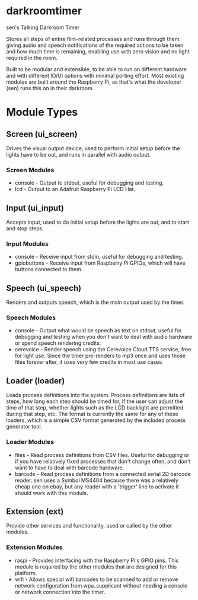 # darkroomtimer
sen's Talking Darkroom Timer

Stores all steps of entire film-related processes and runs through them, giving audio and speech notifications of the required actions to be taken and how much time is remaining, enabling use with zero vision and no light required in the room.

Built to be modular and extensible, to be able to run on different hardware and with different IO/UI options with minimal porting effort. Most existing modules are built around the Raspberry Pi, as that's what the developer (sen) runs this on in their darkroom.

# Module Types
## Screen (ui_screen)
Drives the visual output device, used to perform initial setup before the lights have to be out, and runs in parallel with audio output.
### Screen Modules
- console - Output to stdout, useful for debugging and testing.
- lcd - Output to an Adafruit Raspberry Pi LCD Hat.

## Input (ui_input)
Accepts input, used to do initial setup before the lights are out, and to start and stop steps.
### Input Modules
- console - Receive input from stdin, useful for debugging and testing.
- gpiobuttons - Receive input from Raspberry Pi GPIOs, which will have buttons
  connected to them.

## Speech (ui_speech)
Renders and outputs speech, which is the main output used by the timer.
### Speech Modules
- console - Output what would be speech as text on stdout, useful for debugging
  and testing when you don't want to deal with audio hardware or spend speech
  rendering credits.
- cerevoice - Render speech using the Cerevoice Cloud TTS service, free for
  light use. Since the timer pre-renders to mp3 once and uses those files forever
  after, it uses very few credits in most use cases.

## Loader (loader)
Loads process definitions into the system. Process definitions are lists of steps, how long each step should be timed for, if the user can adjust the time of that step, whether lights such as the LCD backlight are permitted during that step, etc. The format is currently the same for any of these loaders, which is a simple CSV format generated by the included process generator tool.
### Loader Modules
- files - Read process definitions from CSV files. Useful for debugging or if
  you have relatively fixed processes that don't change often, and don't want
  to have to deal with barcode hardware.
- barcode - Read process definitions from a connected serial 2D barcode reader.
  sen uses a Symbol MS4404 because there was a relatively cheap one on ebay, but
  any reader with a 'trigger' line to activate it should work with this module.

## Extension (ext)
Provide other services and functionality, used or called by the other modules.
### Extension Modules
- raspi - Provides interfacing with the Raspberry Pi's GPIO pins. This module is required by the other modules that are designed for this platform.
- wifi - Allows special wifi barcodes to be scanned to add or remove network configuration from wpa\_supplicant without needing a console or network connection into the timer.
